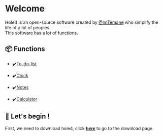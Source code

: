 # Welcome

Hole4 is an open-source software created by [@ImTemane](https://github.com/ImTemane) who simplify the life of a lot of peoples.  
This software has a lot of functions.  

## 📦 Functions

- ✔️[To-do-list](functions/#to-do-list)

- ✔️[Clock](functions/#clock)

- ✔️[Notes](functions/#notes)

- ✔️[Calculator](functions/#calculator)

## 🏃 Let's begin !

First, we need to download hole4, click ***[here](1download)*** to go to the download page.
